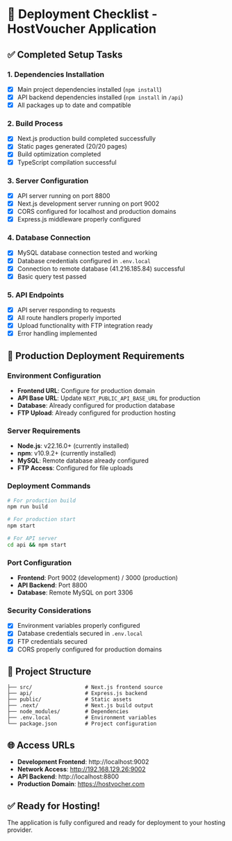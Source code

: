 # 🚀 Deployment Checklist - HostVoucher Application

## ✅ Completed Setup Tasks

### 1. Dependencies Installation
- [x] Main project dependencies installed (`npm install`)
- [x] API backend dependencies installed (`npm install` in `/api`)
- [x] All packages up to date and compatible

### 2. Build Process
- [x] Next.js production build completed successfully
- [x] Static pages generated (20/20 pages)
- [x] Build optimization completed
- [x] TypeScript compilation successful

### 3. Server Configuration
- [x] API server running on port 8800
- [x] Next.js development server running on port 9002
- [x] CORS configured for localhost and production domains
- [x] Express.js middleware properly configured

### 4. Database Connection
- [x] MySQL database connection tested and working
- [x] Database credentials configured in `.env.local`
- [x] Connection to remote database (41.216.185.84) successful
- [x] Basic query test passed

### 5. API Endpoints
- [x] API server responding to requests
- [x] All route handlers properly imported
- [x] Upload functionality with FTP integration ready
- [x] Error handling implemented

## 🔧 Production Deployment Requirements

### Environment Configuration
- **Frontend URL**: Configure for production domain
- **API Base URL**: Update `NEXT_PUBLIC_API_BASE_URL` for production
- **Database**: Already configured for production database
- **FTP Upload**: Already configured for production hosting

### Server Requirements
- **Node.js**: v22.16.0+ (currently installed)
- **npm**: v10.9.2+ (currently installed)
- **MySQL**: Remote database already configured
- **FTP Access**: Configured for file uploads

### Deployment Commands
```bash
# For production build
npm run build

# For production start
npm start

# For API server
cd api && npm start
```

### Port Configuration
- **Frontend**: Port 9002 (development) / 3000 (production)
- **API Backend**: Port 8800
- **Database**: Remote MySQL on port 3306

### Security Considerations
- [x] Environment variables properly configured
- [x] Database credentials secured in `.env.local`
- [x] FTP credentials secured
- [x] CORS properly configured for production domains

## 📁 Project Structure
```
├── src/                 # Next.js frontend source
├── api/                 # Express.js backend
├── public/              # Static assets
├── .next/               # Next.js build output
├── node_modules/        # Dependencies
├── .env.local           # Environment variables
└── package.json         # Project configuration
```

## 🌐 Access URLs
- **Development Frontend**: http://localhost:9002
- **Network Access**: http://192.168.129.26:9002
- **API Backend**: http://localhost:8800
- **Production Domain**: https://hostvocher.com

## ✅ Ready for Hosting!
The application is fully configured and ready for deployment to your hosting provider.
